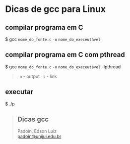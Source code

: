 # Dicas de gcc para Linux


 

## compilar programa em C

$  gcc    `nome_do_fonte.c`  `-o`  `nome_do_execeutável`   




## compilar programa em C com pthread
 

$ gcc  `nome_do_fonte.c`  `-o`  `nome_do_execeutável`    -lpthread

> `-o` - output
> `-l` - link


## executar
 
$  ./p



 



> ## Dicas gcc  
> Padoin, Edson Luiz  
> padoin@unijui.edu.br
